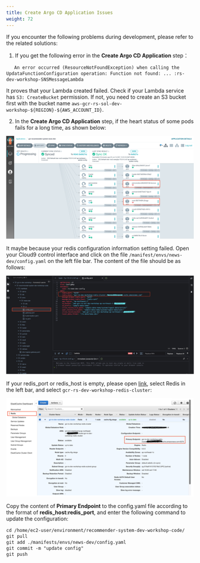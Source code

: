 ```yaml
---
title: Create Argo CD Application Issues
weight: 72
---
```


If you encounter the following problems during development, please refer to the related solutions:

1. If you get the following error in the **Create Argo CD Application** step：

```
   An error occurred (ResourceNotFoundException) when calling the UpdataFunctionConfiguration operation: Function not found: ... :rs-dev-workshop-SNSMessageLambda
```

It proves that your Lambda created failed. Check if your Lambda service has `S3: CreateBucket` permission. If not, you need to create an S3 bucket first with the bucket name `aws-gcr-rs-sol-dev-workshop-${REGION}-${AWS_ACCOUNT_ID}`.

2. In the **Create Argo CD Application** step, if the heart status of some pods fails for a long time, as shown below:
   
![argocd heart unhealthy](/images/argocd-heart-unhealthy.png)

It maybe because your redis configuration information setting failed. Open your Cloud9 control interface and click on the file `/manifest/envs/news-dev/config.yaml` on the left file bar. The content of the file should be as follows:

![fix redis bug](/images/redis-bug.png)

If your redis_port or redis_host is empty, please open [link](https://console.aws.amazon.com/elasticache/home), select Redis in the left bar, and select `gcr-rs-dev-workshop-redis-cluster`:

![redis console](/images/redis-console.png)

Copy the content of **Primary Endpoint** to the config.yaml file according to the format of **redis_host:redis_port**, and enter the following command to update the configuration:

```shell
cd /home/ec2-user/environment/recommender-system-dev-workshop-code/
git pull
git add ./manifests/envs/news-dev/config.yaml
git commit -m "update config"
git push
```

